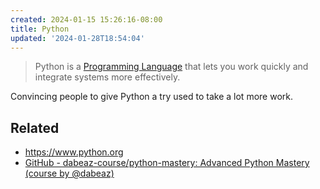 ```yaml
---
created: 2024-01-15 15:26:16-08:00
title: Python
updated: '2024-01-28T18:54:04'
---
```


> 
 > Python is a [Programming Language](Programming%20Language.md) that lets you work quickly and integrate systems more effectively.

Convincing people to give Python a try used to take a lot more work.

## Related

* https://www.python.org
* [GitHub - dabeaz-course/python-mastery: Advanced Python Mastery (course by @dabeaz)](https://github.com/dabeaz-course/python-mastery)